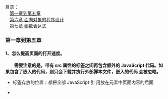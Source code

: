 目录：     
&emsp;[第一章到第五章](#第一章到第五章)        
&emsp;[第六章 面向对象的程序设计](#第六章面向对象的程序设计)    
&emsp;[第七章 函数表达式](#第七章函数表达式)  


### 第一章到第五章


#### 1、怎么提高页面的打开速度。
   
   &emsp;&emsp;**需要注意的是，带有 src 属性的<script>元素不应该在其<script>和</script>标签之间再包含额外的 JavaScript 代码。如果包含了嵌入的代码，则只会下载并执行外部脚本文件，嵌入的代码 会被忽略。**
  
  - 标签存放的位置：都把全部 JavaScript 引 用放在<body>元素中页面内容的后面
   
  - <script>标签的defer属性：延迟脚本，只适用于外部脚本
  ```
  <!DOCTYPE html>
    <html>
      <head>
        <title>Example HTML Page</title>
        <script type="text/javascript" defer="defer" src="example1.js"></script> 
        <script type="text/javascript" defer="defer" src="example2.js"></script>
      </head>
      <body>
        <!-- 这里放内容 --> 
      </body>
  </html>
  ```
&emsp;&emsp;其中包含的脚本将延迟到浏览器遇到</html>标签后再执行。HTML5 规范要求脚本按照它们出现的先后顺序执行，因此第一个延迟脚本会先于第二个延迟脚本执行，而这两个脚本会先于 DOMContentLoaded 事件(详见第 13 章) 9 执行。在现实当中，延迟脚本并不一定会按照顺序执行，也不一定会在 DOMContentLoaded 事件触发前执行，因此最好只包含一个延迟脚本。
  
  - <script>元素定义了 async 属性：异步脚本，只适用于外部脚本文件，标记为 async 的脚本并不保证按照指定它们的先后顺序执行。
<br>   
   
#### 2、数据类型。

  - 基本数据类型：Undefined、Null、Boolean、Number、String
  - 复杂数据类型：Object，本质上是由一组无序的名值对组成的
  
  type操作符：
  - "undefined"——如果这个值未定义
  - "boolean"——如果这个值是布尔值
  - "string"——如果这个值是字符串
  - "number"——如果这个值是数值
  - "object"——如果这个值是对象或 null
  - "function"——如果这个值是函数
  
  Object:
  - constructor：保存着用于创建当前对象的函数。
  - hasOwnProperty(propertyName)：用于检查给定的属性在当前对象实例中（而不是在实例的原型中）是否存在。其中，作为参数的属性名(propertyName)必须以字符串形式指定(例 如:o.hasOwnProperty("name"))。
  - isPrototypeOf(object)：用于检查传入的对象是否是传入对象的原型。
  - propertyIsEnumerable(propertyName)：用于检查给定的属性是否能够使用for-in语句来枚举。与 hasOwnProperty()方法一样，作为参数的属性名必须以字符串形式指定。
  - toLocaleString()：返回对象的字符串表示，该字符串与执行环境的地区对应。
  - toString()：返回对象的字符串表示。
  - valueOf()：返回对象的字符串、数值或布尔值表示。通常与 toString()方法的返回值相同。
  
  相等和全等的区别：全等在比较之前不转换操作数，相等会在比较值钱转换成数值。
<br>

#### [3、执行环境及作用域链的理解。](https://segmentfault.com/a/1190000015782315)

   - 执行环境：每个函数都有自己的执行环境。当执行流进入一个函数时，函数的环境就会被推入一个环境栈中。 而在函数执行之后，栈将其环境弹出，把控制权返回给之前的执行环境。
   
   &emsp;&emsp;在 Web 浏览器中，全局执行环境被认为是 window 对象，因此所有的全局变量和函数都是作为window对象的属性和方法创建。全局执行环境直到应用程序退出——例如关闭网页或浏览器——时才会被销毁。
   
   - 作用域链：当代码在一个环境中执行时，会创建变量对象的一个作用域链。它保证了执行环境对所有变量和函数的有序访问。
   
   &emsp;&emsp;作用域链的前端，始终都是当前执行的代码所 在环境的变量对象。如果这个环境是函数，则将其**活动对象(activation object)** 作为变量对象。活动对象在最开始时只包含一个变量，即 arguments 对象(这个对象在全局环境中是不存在的)。
<br>

#### [4、call、apply和bing的作用。](https://www.cnblogs.com/coco1s/p/4833199.html)
  
  ```
  function fruits(){}
  
  fruits.prototype = {
    color : "red";
    say : function(){
      console.log("My color is" + this.color);
    }
  }
  
  var apple = new fruits();
  apple.say(); //My color is red
  
  var banana = {
    color : "yellow";
  }
  
  apple.say.call(banana); //My color is yellow
  apple.say.apply(banana); //My color is yellow
  ```
  
  call和apply的作用完全一样，都是改变被调用函数的作用域。不同的是call传递参数的时候是把所有参数依次传递进去，而apply则是将参数封装成数组。
<br>

#### 5、引用数据类型

   - Array:数组的每一项都可以保存任何类型的数据。
      - 当作栈使用：push()、pop()
      - 当作队列使用：shift()、push()、unshift()【与shift方法相反，同时使用unshifit和pop可以从末端移除项】
      - 排序方法：reverse、sort
      - 操作方法：
         - concat：根据当前数组生成新的数组，`var colors2 = colors.concat("yellow", ["black", "brown"]);`
         - slice：截取数组`var colors3 = colors.slice(1,4);`
         - splice(起始位置，要删除的向，...)：如splice(2,1,"red","green");会删除当前数组位置 2 的项，然后再从位置 2 开始插入字符串 "red"和"green"。
      - 位置方法：
         - indexOf()
         - lastIndexOf()：从数组的末尾开始向前查找
      - 迭代方法：
         - every()：如果该函数对每一项都返回 true，则返回 true
         - filter()：返回该函数会返回 true 的项组成的数组
         - forEach()：
         - map()：
         - some()：如果该函数对任一项返回 true，则返回 true
      - 归并方法：
         - reduce()：从数组的第一项开始，逐个遍历到最后
         - reduceRight()：从数组的最后一项开始，向前遍历到第一项
         ```
         var values = [1,2,3,4,5];
         //prev:前一个值 cur:当前值 index:索引 array:数组对象
         var sum = values.reduce(function(prev, cur, index, array){
             return prev + cur;
         });
         alert(sum); //15
         ```

   - Function类型：每个函数都是Function类型的实例。
      
      - 函数没有重载
      
      - 函数声明和函数表达式
      ```
      alert(sum(10,10));
      //函数声明
      function sum(num1, num2){
         return num1 + num2;
      }
      
      alert(sum(10,10)); //运行期间会产生错误
      //函数表达式
      var sum = function(num1, num2){
         return num1 + num2;
      };
      ```
     &emsp;&emsp; 解析器会率先读取函数声明，并使其在执行任何代码之前可用(可以访问);至于函数表达式，则必须等到解析器执行到它所在的代码行，才会真正被解释执行。
     
     - 函数内部属性：arguments、this
        - arguments：它是一个类数组对象，包含传入函数找那个的所有参数。
        - this：和Java中的this大致类似，指向的时候函数的执行环境对象。
        
     - 函数属性和方法：length、prototype
        - length：表示函数希望接受的命名参数的个数。
        - prototype：指向原型对象
        
        - apply()：接收两个参数：第一个为运行函数的作用域；第二个可以使Array实例，也可以是arguments对象。
        - call()：第一个参数为作用域，其余参数必须将函数的参数列举出来。     
<br>

#### 6、字面量
   
&emsp;&emsp;在编程语言中，字面量是一种表示值的记法。
   
   - 字符串字面量：是指双引号引住的一系列字符，双引号中可以没有字符，可以只有一个字符，也可以有很多个字符，`var test="hello world!"; "hello world!"就是字符串字面量，test是变量名`
   - 数组字面量：`var team=["tom","john","smith","kobe"]; ["tom","john","smith","kobe"]是数组字面量`
   - 对象字面量：`var person={name:"tom",age:"26",sex:"male"}; {name:"tom",age:"26",sex:"male"}为对象字面量`
   - 函数字面量：
   ```
   var person={
      name:"tom",
      age:"23",
      tell:function(){alert(name);}
   }
   ```
&emsp;&emsp;其中tell的值function{alert(name);}被认为是函数字面量，在调用时，函数不会执行，而是被当做数据来传递。

&emsp;&emsp;当然如果想把函数字面量当作函数来运行，可以使用eval(String)函数，让String里面的JavaScript执行运算：

&emsp;&emsp; 看到上面的示例，也许你会想到JSON（JavaScript Object Notation），对的，两者的确是有联系的。
JSON（JavaScript对象记法），它是一种用于描述文件和数组的记法，JSON由JavaScript字面量的一个子集组成。JSON可以用于交换数据，通常用它来替代xml。
<br>
<br>

---

### 第六章面向对象的程序设计


#### [1、理解原型对象和原型链。](https://www.cnblogs.com/wilber2013/p/4924309.html)

  - **所有的对象都有”__proto__“属性，该属性对应对象的原型**    
  
  "[[Prototype]]"作为对象的内部属性，是不能被直接访问的。所以为了方便查看一个对象的原型，Firefox和Chrome中提供了"__proto__"这个非标准（不是所有浏览器都支持）的访问器（ECMA引入了标准对象原型访问器"Object.getPrototype(object)"）。
  
 - **所有的函数对象都有"prototype"属性，该属性的值会被赋值给该函数创建的对象的"__proto__"**    
 
  每一个函数都有一个prototype属性，当一个函数被用作构造函数来创建实例时，该函数的prototype属性值将被作为原型赋值给所有对象实例（也就是设置实例的__proto__属性），也就是说，所有实例的原型引用的是函数的prototype属性。“prototype属性为函数对象特有的，如果不是函数对象，将不会有这个属性。”

  - **所有的原型对象都有一个"constructor"属性，这个属性对应创建所有指向该原型的实例的构造函数。**
  
  - **函数对象和原型对象通过"prototype"和"constructor"属性进行相互关联**
  
  当一个函数被当做构造函数来创建实例时，该函数的prototype属性值被作为原型赋值给所有对象实例（也就是设置实例的__proto__属性）
<br>
  
#### 2、原型链的缺点和对象冒充。

  **所有引用类型默认都继承了Object，这个继承也是通过原型链实现的。**
  
  **所有函数的默认原型都是Object的实例，因此默认原型都会包含一个内部指针，指向Object.prototype。**
  
  **原型链的问题：**
  - 属性共享问题：通过原型来实现继承时，原型实际上会变成另一个类型的实例。于是，原先的实例属性也就顺理成章地成了现在的原型属性了。
  - 在创建子类型的实例时，不能向超类型的构造函数中传递参数。即没有办法在不影响所有对象实例的情况下，给超类型的构造函数传递参数。

  **对象冒充：**
  ```
  function SuperType(name){
    this.name = name;
    this.colors = ["red","blue","green"];
  }
  
  function SubType(){
    //继承了SuperType，同时传递了参数
    SuperType.call(this,"Nicholas");
  }
  
  val instance1 = new SubType();
  alert(instance.name);    //"Nicholas";
  instance1.colors.push("black");
  alert(instance1.colors);    //"red,blue,green,black"
  
  var instance2 = new SubType();
  alert(instance2.colors);    //"red,blue,green"
  ```
  **对象冒充无法避免构造函数模式存在的问题，仅仅解决了传参和属性共享问题，但是不能解决函数的复用问题。**
  
  **组合继承：指的是将原型链和借用构造函数的技术组合到一块。思路是使用原型链实现对原型属性和方 法的继承，而通过借用构造函数来实现对实例属性的继承。**
  
  ```
  function SuperType(name){
    this.name = name;
    this.colors = ["red", "blue", "green"];
  }
  
  SuperType.prototype.sayName = function(){
    alert(this.name);
  };
  
  function SubType(name, age){
    //继承属性 SuperType.call(this, name);
    this.age = age;
  }
  ```
<br>

#### 3、对象创建的几种方式。

  - ①字面量方式：使用Object构造函数和字面量会产生大量的重复代码。
  ```
  let person = {
    name:"xiaoming",
    sayName:function(){
      console.log(this.name);
    }
    features:{
      height:"176cm",
      weight:"60kg",
    }
  }
  ```
  
  - ②工厂模式：没有解决对象的识别问题（即怎么知道一个对象的类型）
  ```
  function createPerson(name,age,job){
    var o = new Object();
    o.name = name;
    o.age = age;
    o.job = job;
    o.sayNamge = function(){
      alert(this.name);
    }
    return o;
  }
  ```

  
  - ③构造器模式：利用函数作用域使用自定义构造函数模式模仿类。构造器模式就是一种变相的工厂模式。
  ```
  function Person(name,age){
    this.name = name;
    this.age = age;
    this.print = function(){
      console.log(this.name + this.age)
    };
  }
  ```
  [new命令的作用，就是执行一个构造函数，并且返回一个对象实例。使用new命令时，它后面的函数调用就不是正常的调用，而是依次执行下面的步骤。](https://juejin.im/entry/584a1c98ac502e006c5d63b8)   
   - a：创建一个空对象，作为将要返回的对象实例。
   - b：将空对象的原型指向了构造函数的prototype属性。
   - c：将空对象赋值给构造函数内部的this关键字。
   - d：开始执行构造函数内部的代码。
   
   缺点：每个方法都要在每个实例上重新创建一遍。
  
  - ④ 原型模式
   - 优点：可以让所有对象实例共享它所包含的属性和方法。
   - 缺点：所有的实例在默认情况下豆浆取得相同的属性值。
  
  ```
  function Person(){}
  
  Person.prototype.name = "Nicholas";
  Person.prototype.age = 29;
  Person.prototype.job = "Software Engineer";
  Person.prototype.sayName = function(){
    alert(this.name);
  };
  ```

  - ⑤ 组合使用构造函数模式和原型模式
   
  优点：
  - 构造函数模式用于定义实例属性，而原型模式用于定义方法和共享的属性。
  - 这种组合模式还支持想构造函数传递参数
  
  ```
  function Person(name,age,job){
    this.name = name;
    this.age = age;
    this.job = job;
    this.freinds = ["Shelby","Court"];
  }
  
  Person.prototype = {
    constructor : Person, //强制指向Person
    sayName : function(){
      alert(this.name);
    }
  }
  ```
  
  - ⑥ 动态原型模式
  
  优点：通过在构造函数中初始化原型（仅在必要的情况下），又保证了同事使用构造函数和原型的优点。
  
  ```
  function Person(name,age,job){
    this.name = name;
    this.age = age;
    this.job = job;
    
    if(typeof this.sayName != "function"){
      Person.prototype.sayName = function(){
        alert(this.name);
      };
    }
  }
  ```
  
  - ⑦ 寄生构造函数模式
  
  ```
  fuction Person(name,age,job){
    var o = new Object();
    o.name = name;
    o.age = age;
    o.job = job;
    o.sayName = function(){
      alert(this.name);
    };
    return o;
  }
  ```
  
  - ⑧ 稳妥构造函数模式
  
  ```
  fuction Person(name,age,job){
    var o = new Object();
    o.name = name;
    o.age = age;
    o.job = job;
    o.sayName = function(){
      alert(this.name);
    };
    return p;
  } 
  
  val freind = Person("Nicholas",29,"Software Engineer");
  
  ```
<br>
<br>

---

### 第七章函数表达式


#### [1、this关键字的指向问题。](https://www.ibm.com/developerworks/cn/web/1207_wangqf_jsthis/index.html)

  - 作为对象方法：指向当前对象
  ```
  var point = { 
    x : 0, 
    y : 0, 
    moveTo : function(x, y) { 
      this.x = this.x + x; 
      this.y = this.y + y; 
    } 
  }; 
 
  point.moveTo(1, 1)//this 绑定到当前对象，即 point 对象
  ```
  - 作为函数调用：指向window全局对象
  ```
  function makeNoSense(x) { 
    this.x = x; 
  } 
 
  makeNoSense(5); 
  x;// x 已经成为一个值为 5 的全局变量
  ```
  - 对象函数的内部函数：指向window全局对象
  ```
  var point = { 
    x : 0, 
    y : 0, 
    moveTo : function(x, y) { 
      var that = this;
      // 内部函数
      var moveX = function(x) { 
          that.x = x; //that 指向当前对象
      }; 
      // 内部函数
      var moveY = function(y) { 
          this.y = y; //this 指向window对象
      }; 
 
      moveX(x); 
      moveY(y); 
    } 
  }; 
  point.moveTo(1, 1); 
  point.x; //==>0 
  point.y; //==>0 
  x; //==>1 
  y; //==>1
  ```
  - 作为构造函数调用：指向创建的新对象
  ```
  function Point(x, y){ 
     this.x = x; 
     this.y = y; 
  }
  ```

#### [2、JavaScript的this原理。](http://www.ruanyifeng.com/blog/2018/06/javascript-this.html)

  




